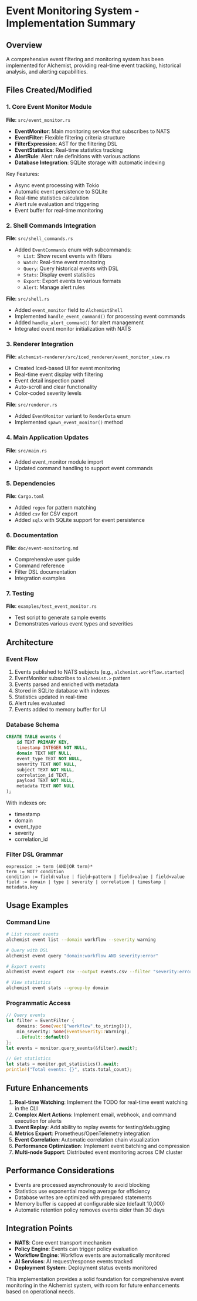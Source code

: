 # Event Monitoring System - Implementation Summary

## Overview
A comprehensive event filtering and monitoring system has been implemented for Alchemist, providing real-time event tracking, historical analysis, and alerting capabilities.

## Files Created/Modified

### 1. Core Event Monitor Module
**File**: `src/event_monitor.rs`
- **EventMonitor**: Main monitoring service that subscribes to NATS
- **EventFilter**: Flexible filtering criteria structure
- **FilterExpression**: AST for the filtering DSL
- **EventStatistics**: Real-time statistics tracking
- **AlertRule**: Alert rule definitions with various actions
- **Database Integration**: SQLite storage with automatic indexing

Key Features:
- Async event processing with Tokio
- Automatic event persistence to SQLite
- Real-time statistics calculation
- Alert rule evaluation and triggering
- Event buffer for real-time monitoring

### 2. Shell Commands Integration
**File**: `src/shell_commands.rs`
- Added `EventCommands` enum with subcommands:
  - `List`: Show recent events with filters
  - `Watch`: Real-time event monitoring
  - `Query`: Query historical events with DSL
  - `Stats`: Display event statistics
  - `Export`: Export events to various formats
  - `Alert`: Manage alert rules

**File**: `src/shell.rs`
- Added `event_monitor` field to `AlchemistShell`
- Implemented `handle_event_command()` for processing event commands
- Added `handle_alert_command()` for alert management
- Integrated event monitor initialization with NATS

### 3. Renderer Integration
**File**: `alchemist-renderer/src/iced_renderer/event_monitor_view.rs`
- Created Iced-based UI for event monitoring
- Real-time event display with filtering
- Event detail inspection panel
- Auto-scroll and clear functionality
- Color-coded severity levels

**File**: `src/renderer.rs`
- Added `EventMonitor` variant to `RenderData` enum
- Implemented `spawn_event_monitor()` method

### 4. Main Application Updates
**File**: `src/main.rs`
- Added event_monitor module import
- Updated command handling to support event commands

### 5. Dependencies
**File**: `Cargo.toml`
- Added `regex` for pattern matching
- Added `csv` for CSV export
- Added `sqlx` with SQLite support for event persistence

### 6. Documentation
**File**: `doc/event-monitoring.md`
- Comprehensive user guide
- Command reference
- Filter DSL documentation
- Integration examples

### 7. Testing
**File**: `examples/test_event_monitor.rs`
- Test script to generate sample events
- Demonstrates various event types and severities

## Architecture

### Event Flow
1. Events published to NATS subjects (e.g., `alchemist.workflow.started`)
2. EventMonitor subscribes to `alchemist.>` pattern
3. Events parsed and enriched with metadata
4. Stored in SQLite database with indexes
5. Statistics updated in real-time
6. Alert rules evaluated
7. Events added to memory buffer for UI

### Database Schema
```sql
CREATE TABLE events (
    id TEXT PRIMARY KEY,
    timestamp INTEGER NOT NULL,
    domain TEXT NOT NULL,
    event_type TEXT NOT NULL,
    severity TEXT NOT NULL,
    subject TEXT NOT NULL,
    correlation_id TEXT,
    payload TEXT NOT NULL,
    metadata TEXT NOT NULL
);
```

With indexes on:
- timestamp
- domain
- event_type
- severity
- correlation_id

### Filter DSL Grammar
```
expression := term (AND|OR term)*
term := NOT? condition
condition := field:value | field~pattern | field>value | field<value
field := domain | type | severity | correlation | timestamp | metadata.key
```

## Usage Examples

### Command Line
```bash
# List recent events
alchemist event list --domain workflow --severity warning

# Query with DSL
alchemist event query "domain:workflow AND severity:error"

# Export events
alchemist event export csv --output events.csv --filter "severity:error"

# View statistics
alchemist event stats --group-by domain
```

### Programmatic Access
```rust
// Query events
let filter = EventFilter {
    domains: Some(vec!["workflow".to_string()]),
    min_severity: Some(EventSeverity::Warning),
    ..Default::default()
};
let events = monitor.query_events(&filter).await?;

// Get statistics
let stats = monitor.get_statistics().await;
println!("Total events: {}", stats.total_count);
```

## Future Enhancements

1. **Real-time Watching**: Implement the TODO for real-time event watching in the CLI
2. **Complex Alert Actions**: Implement email, webhook, and command execution for alerts
3. **Event Replay**: Add ability to replay events for testing/debugging
4. **Metrics Export**: Prometheus/OpenTelemetry integration
5. **Event Correlation**: Automatic correlation chain visualization
6. **Performance Optimization**: Implement event batching and compression
7. **Multi-node Support**: Distributed event monitoring across CIM cluster

## Performance Considerations

- Events are processed asynchronously to avoid blocking
- Statistics use exponential moving average for efficiency
- Database writes are optimized with prepared statements
- Memory buffer is capped at configurable size (default 10,000)
- Automatic retention policy removes events older than 30 days

## Integration Points

- **NATS**: Core event transport mechanism
- **Policy Engine**: Events can trigger policy evaluation
- **Workflow Engine**: Workflow events are automatically monitored
- **AI Services**: AI request/response events tracked
- **Deployment System**: Deployment status events monitored

This implementation provides a solid foundation for comprehensive event monitoring in the Alchemist system, with room for future enhancements based on operational needs.